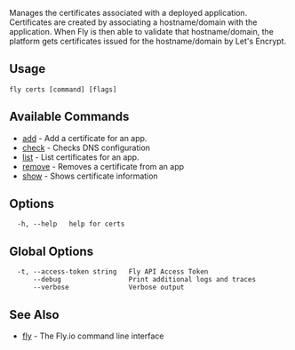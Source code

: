 Manages the certificates associated with a deployed application.
Certificates are created by associating a hostname/domain with the application.
When Fly is then able to validate that hostname/domain, the platform gets
certificates issued for the hostname/domain by Let's Encrypt.

## Usage
~~~
fly certs [command] [flags]
~~~

## Available Commands
* [add](/docs/flyctl/fly-certs-add/)	 - Add a certificate for an app.
* [check](/docs/flyctl/fly-certs-check/)	 - Checks DNS configuration
* [list](/docs/flyctl/fly-certs-list/)	 - List certificates for an app.
* [remove](/docs/flyctl/fly-certs-remove/)	 - Removes a certificate from an app
* [show](/docs/flyctl/fly-certs-show/)	 - Shows certificate information

## Options

~~~
  -h, --help   help for certs
~~~

## Global Options

~~~
  -t, --access-token string   Fly API Access Token
      --debug                 Print additional logs and traces
      --verbose               Verbose output
~~~

## See Also

* [fly](/docs/flyctl/fly/)	 - The Fly.io command line interface

